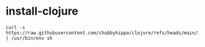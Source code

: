 # install-clojure
```shell
curl -s https://raw.githubusercontent.com/chubbyhippo/clojure/refs/heads/main/install.sh | /usr/bin/env sh
```
